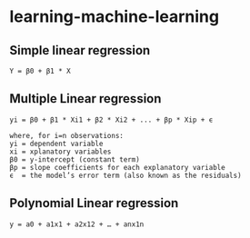 # learning-machine-learning

## Simple linear regression

````text
Y = β0 + β1 * X 
````

## Multiple Linear regression

````text
yi = β0 + β1 * Xi1 + β2 * Xi2 + ... + βp * Xip + ϵ

where, for i=n observations:
yi = dependent variable
xi = xplanatory variables
β0 = y-intercept (constant term)
βp = slope coefficients for each explanatory variable
ϵ  = the model’s error term (also known as the residuals)
````

## Polynomial Linear regression

````text
y = a0 + a1x1 + a2x12 + … + anx1n
````